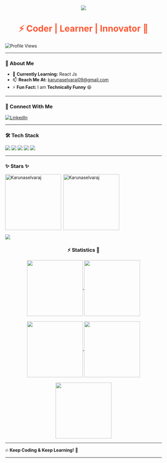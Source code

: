 <h1 align="center">
  <a href="https://git.io/typing-svg">
    <img src="https://readme-typing-svg.herokuapp.com/?lines=Hello,+There!+👋;This+is+Karunamoorthy...;Nice+to+meet+you!&center=true&size=30">
  </a>
</h1>
<h1 align="center" style="color:#FF5733;">⚡ Coder | Learner | Innovator 🚀</h1>




<p align="left">
  <img src="https://komarev.com/ghpvc/?username=karunaselvaraj&label=Profile%20Views&color=blueviolet&style=flat" alt="Profile Views" />
</p>

---

### 🎯 About Me  
- 🌱 **Currently Learning:** React Js  
- 📫 **Reach Me At:** [karunaselvaraj09@gmail.com](mailto:karunaselvaraj09@gmail.com)  
- ⚡ **Fun Fact:** I am **Technically Funny** 😆  

---

### 🔗 Connect With Me  
<p align="left">
  <a href="https://linkedin.com/in/karunamoorthy" target="_blank">
    <img align="center" src="https://img.shields.io/badge/LinkedIn-0077B5?style=for-the-badge&logo=linkedin&logoColor=white" alt="LinkedIn" />
  </a>
</p>

---

### 🛠️ Tech Stack  
<p align="left">
  <img src="https://img.shields.io/badge/Java-ED8B00?style=for-the-badge&logo=java&logoColor=white" />
  <img src="https://img.shields.io/badge/HTML5-E34F26?style=for-the-badge&logo=html5&logoColor=white" />
  <img src="https://img.shields.io/badge/CSS3-1572B6?style=for-the-badge&logo=css3&logoColor=white" />
    <img src="https://img.shields.io/badge/React-61DAFB?style=for-the-badge&logo=react&logoColor=black" />
  <img src="https://img.shields.io/badge/Microsoft%20SQL%20Server-CC2927?style=for-the-badge&logo=microsoft%20sql%20server&logoColor=white" />
</p>

---

<h3 align="left">✨ Stars ✨</h3>
<img align="left" height="180em" src="https://github-readme-stats.vercel.app/api/top-langs/?username=Karunaselvaraj&layout=compact&theme=" alt=Karunaselvaraj />

<p>&nbsp;<img align="center" height="180em" src="https://github-readme-stats.vercel.app/api?username=Karunaselvaraj&show_icons=true&locale=en&theme=" alt="Karunaselvaraj" /></p>


<img src="https://user-images.githubusercontent.com/73097560/115834477-dbab4500-a447-11eb-908a-139a6edaec5c.gif"><h3 align="center">⚡ Statistics 🚀</h3>
<div align="center">
  <a href="https://github.com/Karunaselvaraj">
    <img align="center" src="http://github-profile-summary-cards.vercel.app/api/cards/stats?username=Karunaselvaraj&theme=gruvbox" height="180em" />
    <img align="center" src="http://github-profile-summary-cards.vercel.app/api/cards/most-commit-language?username=Karunaselvaraj&theme=gruvbox" height="180em" /><br><br>
    <img align="center" src="http://github-profile-summary-cards.vercel.app/api/cards/repos-per-language?username=Karunaselvaraj&theme=gruvbox" height="180em" />
    <img align="center" src="http://github-profile-summary-cards.vercel.app/api/cards/productive-time?username=Karunaselvaraj&theme=gruvbox" height="180em" /><br><br>
    <img align="center" src="http://github-profile-summary-cards.vercel.app/api/cards/profile-details?username=Karunaselvaraj&theme=solarized" height="180em" />
  </a>
</div>



---

🔥 **Keep Coding & Keep Learning!** 🚀  

---
